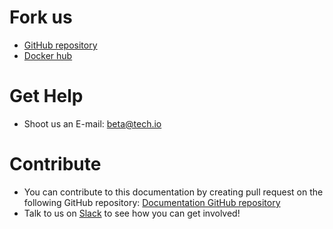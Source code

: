 # Fork us

- [GitHub repository](https://github.com/CodinGame)
- [Docker hub](https://hub.docker.com/u/techio/)

# Get Help
- Shoot us an E-mail: [beta@tech.io](mailto:beta@tech.io)

# Contribute
- You can contribute to this documentation by creating pull request on the following GitHub repository:
[Documentation GitHub repository](https://github.com/TechDotIO/techio-documentation)
- Talk to us on [Slack](https://betainvite.herokuapp.com/) to see how you can get involved!
